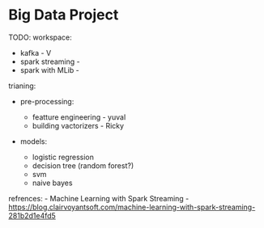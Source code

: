 # Big Data Project
TODO:
workspace:
  - kafka - V
  - spark streaming -
  - spark with MLib -

trianing:
  - pre-processing:
    - featture engineering - yuval
    - building vactorizers - Ricky
  
  - models:
      - logistic regression
      - decision tree (random forest?)
      - svm
      - naive bayes
      
refrences:
    - Machine Learning with Spark Streaming - https://blog.clairvoyantsoft.com/machine-learning-with-spark-streaming-281b2d1e4fd5

